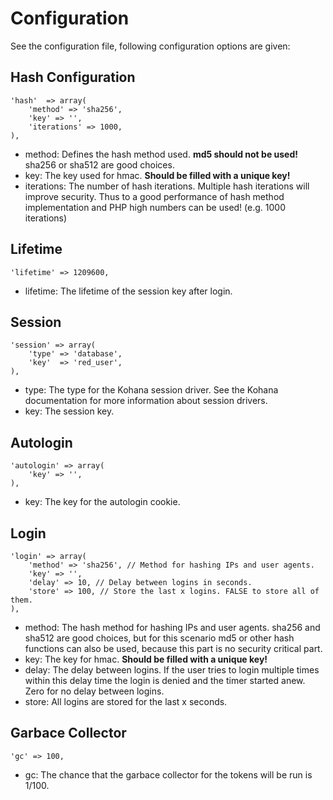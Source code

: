 # Configuration

See the configuration file, following configuration options are given:

## Hash Configuration

	'hash'  => array(
		'method' => 'sha256',
		'key' => '',
		'iterations' => 1000,
	),
	
* method: Defines the hash method used. **md5 should not be used!** sha256 or sha512 are good choices.
* key: The key used for hmac. **Should be filled with a unique key!**
* iterations: The number of hash iterations. Multiple hash iterations will improve security. Thus to a good performance of hash method implementation and PHP high numbers can be used! (e.g. 1000 iterations)

## Lifetime

	'lifetime' => 1209600,
	
* lifetime: The lifetime of the session key after login.

## Session

	'session' => array(
		'type' => 'database',
		'key'  => 'red_user',
	),
	
* type: The type for the Kohana session driver. See the Kohana documentation for more information about session drivers.
* key: The session key.

## Autologin

	'autologin' => array(
		'key' => '',
	),
	
* key: The key for the autologin cookie.

## Login

	'login' => array(
		'method' => 'sha256', // Method for hashing IPs and user agents.
		'key' => '',
		'delay' => 10, // Delay between logins in seconds.
		'store' => 100, // Store the last x logins. FALSE to store all of them.
	),
	
* method: The hash method for hashing IPs and user agents. sha256 and sha512 are good choices, but for this scenario md5 or other hash functions can also be used, because this part is no security critical part.
* key: The key for hmac. **Should be filled with a unique key!**
* delay: The delay between logins. If the user tries to login multiple times within this delay time the login is denied and the timer started anew. Zero for no delay between logins.
* store: All logins are stored for the last x seconds.

## Garbace Collector

	'gc' => 100,
	
* gc: The chance that the garbace collector for the tokens will be run is 1/100.